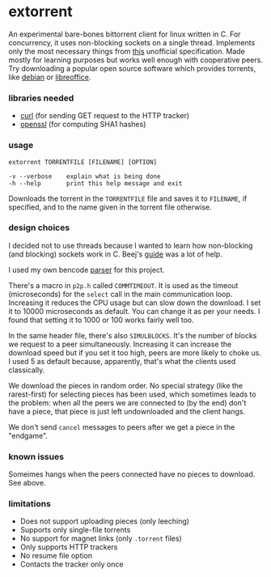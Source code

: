 # extorrent
An experimental bare-bones bittorrent client for linux written in C.
For concurrency, it uses non-blocking sockets on a single thread.
Implements only the most necessary things from
[this](https://wiki.theory.org/index.php/BitTorrentSpecification)
unofficial specification.
Made mostly for learning purposes but works well enough with cooperative peers.
Try downloading a popular open source software which provides torrents, like
[debian](https://cdimage.debian.org/debian-cd/current/amd64/bt-cd/)
or
[libreoffice](https://www.libreoffice.org/download/download/).

### libraries needed
- [curl](https://curl.se/libcurl/)
  (for sending GET request to the HTTP tracker)
- [openssl](https://www.openssl.org/)
  (for computing SHA1 hashes)

### usage
```
extorrent TORRENTFILE [FILENAME] [OPTION]

-v --verbose    explain what is being done
-h --help       print this help message and exit
```
Downloads the torrent in the `TORRENTFILE` file and saves it to `FILENAME`, if
specified, and to the name given in the torrent file otherwise.

### design choices
I decided not to use threads because I wanted to learn how non-blocking
(and blocking) sockets work in C. Beej's
[guide](https://www.beej.us/guide/bgnet/)
was a lot of help.

I used my own bencode
[parser](https://github.com/bitgato/bencode)
for this project.

There's a macro in `p2p.h` called `COMMTIMEOUT`. It is used as the
timeout (microseconds) for the `select` call in the main communication loop.
Increasing it reduces the CPU usage but can slow down the download. I set it
to 10000 microseconds as default. You can change it as per your needs. I found
that setting it to 1000 or 100 works fairly well too.

In the same header file, there's also `SIMULBLOCKS`. It's the number of blocks
we request to a peer simultaneously. Increasing it can increase the download
speed but if you set it too high, peers are more likely to choke us. I used
5 as default because, apparently, that's what the clients used classically.

We download the pieces in random order.
No special strategy (like the rarest-first) for selecting pieces has been
used, which sometimes leads to the problem: when all the peers we are connected
to (by the end) don't have a piece, that piece is just left undownloaded and
the client hangs.

We don't send `cancel` messages to peers after we get a piece in the "endgame".

### known issues
Someimes hangs when the peers connected have no pieces to download. See above.

### limitations
- Does not support uploading pieces (only leeching)
- Supports only single-file torrents
- No support for magnet links (only `.torrent` files)
- Only supports HTTP trackers
- No resume file option
- Contacts the tracker only once
